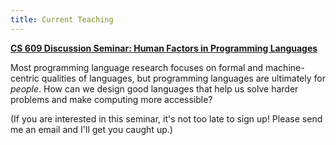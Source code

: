 ```yaml
---
title: Current Teaching
---
```


**[CS 609 Discussion Seminar: Human Factors in Programming Languages](/teaching/cs609-wi14/)**
    
Most programming language research focuses on formal and machine-centric
qualities of languages, but programming languages are ultimately for *people*.
How can we design good languages that help us solve harder problems and make
computing more accessible?
    
(If you are interested in this seminar, it's not too late to sign up!  Please
send me an email and I'll get you caught up.)
